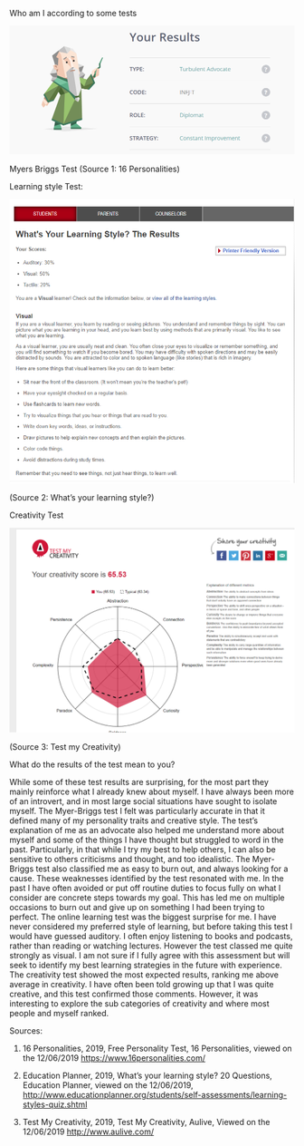 Who am I according to some tests



![Myers Briggs Image](MyersBriggs.png)

Myers Briggs Test
(Source 1: 16 Personalities) 

Learning style Test: 

![Learning Style](learningstyle.png)
 
(Source 2: What’s your learning style?) 



Creativity Test 

![Creativity Test](creativity.png)
 
(Source 3: Test my Creativity) 

What do the results of the test mean to you? 

While some of these test results are surprising, for the most part they mainly reinforce what I already knew about myself. I have always been more of an introvert, and in most large social situations have sought to isolate myself. The Myer-Briggs test I felt was particularly accurate in that it defined many of my personality traits and creative style. The test’s explanation of me as an advocate also helped me understand more about myself and some of the things I have thought but struggled to word in the past. Particularly, in that while I try my best to help others, I can also be sensitive to others criticisms and thought, and too idealistic. The Myer-Briggs test also classified me as easy to burn out, and always looking for a cause. These weaknesses identified by the test resonated with me. In the past I have often avoided or put off routine duties to focus fully on what I consider are concrete steps towards my goal. This has led me on multiple occasions to burn out and give up on something I had been trying to perfect. 
The online learning test was the biggest surprise for me. I have never considered my preferred style of learning, but before taking this test I would have guessed auditory. I often enjoy listening to books and podcasts, rather than reading or watching lectures. However the test classed me quite strongly as visual. I am not sure if I fully agree with this assessment but will seek to identify my best learning strategies in the future with experience. 
The creativity test showed the most expected results, ranking me above average in creativity. I have often been told growing up that I was quite creative, and this test confirmed those comments. However, it was interesting to explore the sub categories of creativity and where most people and myself ranked. 


Sources: 
1.	16 Personalities, 2019, Free Personality Test, 16 Personalities, viewed on the 12/06/2019 https://www.16personalities.com/

2.	Education Planner, 2019, What’s your learning style? 20 Questions, Education Planner, viewed on the 12/06/2019, http://www.educationplanner.org/students/self-assessments/learning-styles-quiz.shtml

3.	Test My Creativity, 2019, Test My Creativity, Aulive, Viewed on the 12/06/2019 http://www.aulive.com/ 
